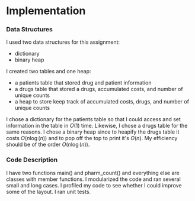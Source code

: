 # Implementation

### Data Structures

I used two data structures for this assignment: 

+ dictionary
+ binary heap  

I created two tables and one heap:   

+ a patients table that stored drug and patient information  
+ a drugs table that stored a drugs, accumulated costs, and number of unique counts
+ a heap to store keep track of accumulated costs, drugs, and number of unique counts

I chose a dictionary for the patients table so that I could access and set information in the table in $O(1)$ time.  Likewise, I chose a drugs table for the same reasons.  I chose a binary heap since to heapify the drugs table it costs $O(n\log(n))$ and to pop off the top to print it's $O(n)$.  My efficiency should be of the order $O(n\log(n))$. 

### Code Description

I have two functions main() and pharm_count() and everything else are classes with member functions. I modularized the code and ran several small and long cases.  I profiled my code to see whether I could improve some of the layout.  I ran unit tests.  
